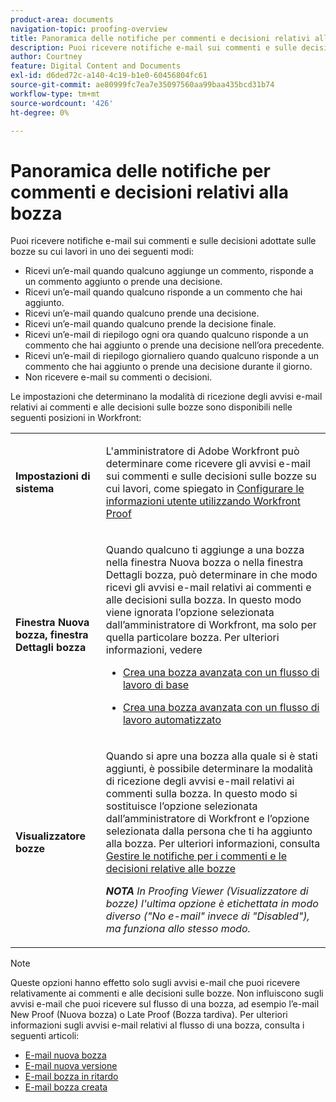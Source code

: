 ```yaml
---
product-area: documents
navigation-topic: proofing-overview
title: Panoramica delle notifiche per commenti e decisioni relativi alla bozza
description: Puoi ricevere notifiche e-mail sui commenti e sulle decisioni adottate sulle bozze su cui lavori.
author: Courtney
feature: Digital Content and Documents
exl-id: d6ded72c-a140-4c19-b1e0-60456804fc61
source-git-commit: ae80999fc7ea7e35097560aa99baa435bcd31b74
workflow-type: tm+mt
source-wordcount: '426'
ht-degree: 0%

---
```


# Panoramica delle notifiche per commenti e decisioni relativi alla bozza

Puoi ricevere notifiche e-mail sui commenti e sulle decisioni adottate sulle bozze su cui lavori in uno dei seguenti modi:

* Ricevi un’e-mail quando qualcuno aggiunge un commento, risponde a un commento aggiunto o prende una decisione.
* Ricevi un’e-mail quando qualcuno risponde a un commento che hai aggiunto.
* Ricevi un’e-mail quando qualcuno prende una decisione.
* Ricevi un’e-mail quando qualcuno prende la decisione finale.
* Ricevi un’e-mail di riepilogo ogni ora quando qualcuno risponde a un commento che hai aggiunto o prende una decisione nell’ora precedente.
* Ricevi un’e-mail di riepilogo giornaliero quando qualcuno risponde a un commento che hai aggiunto o prende una decisione durante il giorno.
* Non ricevere e-mail su commenti o decisioni.

Le impostazioni che determinano la modalità di ricezione degli avvisi e-mail relativi ai commenti e alle decisioni sulle bozze sono disponibili nelle seguenti posizioni in Workfront:

<table cellpadding="10" cellspacing="0"> 
 <tbody> 
  <tr> 
   <td role="rowheader"> <p><span class="wysiwyg-font-size-medium"><strong>Impostazioni di sistema</strong></span> </p> </td> 
   <td> <p><span class="wysiwyg-font-size-medium">L'amministratore di Adobe Workfront può determinare come ricevere gli avvisi e-mail sui commenti e sulle decisioni sulle bozze su cui lavori, come spiegato in <a href="../../../workfront-proof/wp-mnguserscontacts/users/configure-user-info.md" class="MCXref xref">Configurare le informazioni utente utilizzando Workfront Proof</a></span> </p> </td> 
  </tr> 
  <tr> 
   <td role="rowheader"> <p><span class="wysiwyg-font-size-medium"><strong>Finestra Nuova bozza, finestra Dettagli bozza</strong></span> </p> </td> 
   <td> <p><span class="wysiwyg-font-size-medium">Quando qualcuno ti aggiunge a una bozza nella finestra Nuova bozza o nella finestra Dettagli bozza, può determinare in che modo ricevi gli avvisi e-mail relativi ai commenti e alle decisioni sulla bozza. In questo modo viene ignorata l’opzione selezionata dall’amministratore di Workfront, ma solo per quella particolare bozza. Per ulteriori informazioni, vedere</span> </p> 
    <ul> 
     <li> <p><a href="../../../review-and-approve-work/proofing/creating-proofs-within-workfront/configure-basic-proof-workflow.md" class="MCXref xref">Crea una bozza avanzata con un flusso di lavoro di base</a> </p> </li> 
     <li> <p><a href="../../../review-and-approve-work/proofing/creating-proofs-within-workfront/create-automated-proof-workflow.md" class="MCXref xref">Crea una bozza avanzata con un flusso di lavoro automatizzato</a> </p> </li> 
    </ul> </td> 
  </tr> 
  <tr> 
   <td role="rowheader"> <p><span class="wysiwyg-font-size-medium"><strong>Visualizzatore bozze</strong></span> </p> </td> 
   <td> <p><span class="wysiwyg-font-size-medium">Quando si apre una bozza alla quale si è stati aggiunti, è possibile determinare la modalità di ricezione degli avvisi e-mail relativi ai commenti sulla bozza. In questo modo si sostituisce l’opzione selezionata dall’amministratore di Workfront e l’opzione selezionata dalla persona che ti ha aggiunto alla bozza. Per ulteriori informazioni, consulta <a href="../../../review-and-approve-work/proofing/reviewing-proofs-within-workfront/manage-notifications-for-proof-comments.md" class="MCXref xref">Gestire le notifiche per i commenti e le decisioni relative alle bozze</a></span> </p> <p><span class="wysiwyg-font-size-medium"><em><strong>NOTA</strong> In Proofing Viewer (Visualizzatore di bozze) l'ultima opzione è etichettata in modo diverso ("No e-mail" invece di "Disabled"), ma funziona allo stesso modo.</em></span> </p> </td> 
  </tr> 
 </tbody> 
</table>

>[!NOTE]
>
>Queste opzioni hanno effetto solo sugli avvisi e-mail che puoi ricevere relativamente ai commenti e alle decisioni sulle bozze. Non influiscono sugli avvisi e-mail che puoi ricevere sul flusso di una bozza, ad esempio l’e-mail New Proof (Nuova bozza) o Late Proof (Bozza tardiva). Per ulteriori informazioni sugli avvisi e-mail relativi al flusso di una bozza, consulta i seguenti articoli:
>
>* [E-mail nuova bozza](../../../workfront-proof/wp-emailsntfctns/proof-notifications-and-reminders/new-proof-email.md)
>* [E-mail nuova versione](../../../workfront-proof/wp-emailsntfctns/proof-notifications-and-reminders/new-version-email.md)
>* [E-mail bozza in ritardo](../../../workfront-proof/wp-emailsntfctns/proof-notifications-and-reminders/late-proof-email.md)
>* [E-mail bozza creata](../../../workfront-proof/wp-emailsntfctns/proof-notifications-and-reminders/proof-made-email.md)
